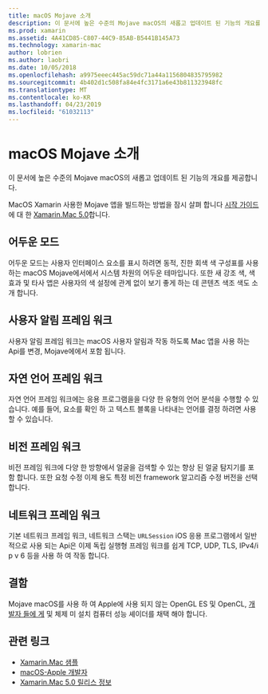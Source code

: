 ```yaml
---
title: macOS Mojave 소개
description: 이 문서에 높은 수준의 Mojave macOS의 새롭고 업데이트 된 기능의 개요를 제공합니다.
ms.prod: xamarin
ms.assetid: 4A41CD85-C807-44C9-85AB-B5441B145A73
ms.technology: xamarin-mac
author: lobrien
ms.author: laobri
ms.date: 10/05/2018
ms.openlocfilehash: a9975eeec445ac59dc71a44a1156804835795982
ms.sourcegitcommit: 4b402d1c508fa84e4fc3171a6e43b811323948fc
ms.translationtype: MT
ms.contentlocale: ko-KR
ms.lasthandoff: 04/23/2019
ms.locfileid: "61032113"
---
```

# <a name="introduction-to-macos-mojave"></a>macOS Mojave 소개

이 문서에 높은 수준의 Mojave macOS의 새롭고 업데이트 된 기능의 개요를 제공합니다.

MacOS Xamarin 사용한 Mojave 앱을 빌드하는 방법을 잠시 살펴 합니다 [시작 가이드](~/mac/platform/introduction-to-macos-mojave/get-started.md) 에 대 한 [Xamarin.Mac 5.0](https://developer.xamarin.com/releases/mac/xamarin.mac_5/xamarin.mac_5.0/)합니다.

## <a name="dark-mode"></a>어두운 모드

어두운 모드는 사용자 인터페이스 요소를 표시 하려면 동적, 진한 회색 색 구성표를 사용 하는 macOS Mojave에서에서 시스템 차원의 어두운 테마입니다. 또한 새 강조 색, 색 효과 및 타사 앱은 사용자의 색 설정에 관계 없이 보기 좋게 하는 데 콘텐츠 색조 색도 소개 합니다.

## <a name="user-notifications-framework"></a>사용자 알림 프레임 워크

사용자 알림 프레임 워크는 macOS 사용자 알림과 작동 하도록 Mac 앱을 사용 하는 Api를 변경, Mojave에에서 포함 됩니다.

## <a name="natural-language-framework"></a>자연 언어 프레임 워크

자연 언어 프레임 워크에는 응용 프로그램을을 다양 한 유형의 언어 분석을 수행할 수 있습니다. 예를 들어, 요소를 확인 하 고 텍스트 블록을 나타내는 언어를 결정 하려면 사용할 수 있습니다.

## <a name="vision-framework"></a>비전 프레임 워크

비전 프레임 워크에 다양 한 방향에서 얼굴을 검색할 수 있는 향상 된 얼굴 탐지기를 포함 합니다. 또한 요청 수정 이제 용도 특정 비전 framework 알고리즘 수정 버전을 선택 합니다.

## <a name="network-framework"></a>네트워크 프레임 워크

기본 네트워크 프레임 워크, 네트워크 스택는 `URLSession` iOS 응용 프로그램에서 일반적으로 사용 되는 Api은 이제 독립 실행형 프레임 워크를 쉽게 TCP, UDP, TLS, IPv4/i p v 6 등을 사용 하 여 작동 합니다.

## <a name="deprecations"></a>결함

Mojave macOS를 사용 하 여 Apple에 사용 되지 않는 OpenGL ES 및 OpenCL, [개발자 들에 게](https://developer.apple.com/macos/whats-new/) 및 체제 미 설치 컴퓨터 성능 셰이더를 채택 해야 합니다.

## <a name="related-links"></a>관련 링크

- [Xamarin.Mac 샘플](https://developer.xamarin.com/samples/mac/)
- [macOS-Apple 개발자](https://developer.apple.com/macos/)
- [Xamarin.Mac 5.0 릴리스 정보](https://docs.microsoft.com/xamarin/mac/release-notes/5/5.0/)
